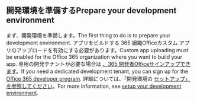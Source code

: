 ## <a name="prepare-your-development-environment"></a><span data-ttu-id="b466b-101">開発環境を準備する</span><span class="sxs-lookup"><span data-stu-id="b466b-101">Prepare your development environment</span></span>

<span data-ttu-id="b466b-102">まず、開発環境を準備します。</span><span class="sxs-lookup"><span data-stu-id="b466b-102">The first thing to do is to prepare your development environment.</span></span> <span data-ttu-id="b466b-103">アプリをビルドする 365 組織Officeカスタム アプリのアップロードを有効にする必要があります。</span><span class="sxs-lookup"><span data-stu-id="b466b-103">Custom app uploading must be enabled for the Office 365 organization where you want to build your app.</span></span> <span data-ttu-id="b466b-104">専用の開発テナントが必要な場合は [、365 開発者Officeサインアップできます](https://developer.microsoft.com/office/dev-program)。</span><span class="sxs-lookup"><span data-stu-id="b466b-104">If you need a dedicated development tenant, you can sign up for the [Office 365 developer program](https://developer.microsoft.com/office/dev-program).</span></span> <span data-ttu-id="b466b-105">詳細については、「開発環境の [セットアップ」を参照してください](~/concepts/build-and-test/prepare-your-o365-tenant.md)。</span><span class="sxs-lookup"><span data-stu-id="b466b-105">For more information, see [setup your development environment](~/concepts/build-and-test/prepare-your-o365-tenant.md).</span></span>